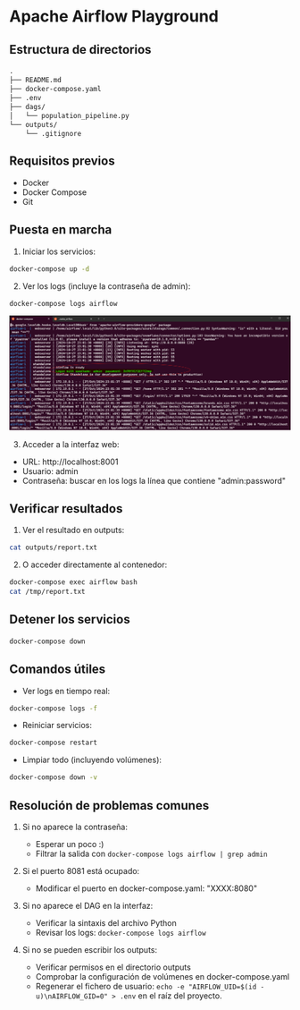 # Apache Airflow Playground

## Estructura de directorios

```
.
├── README.md
├── docker-compose.yaml
├── .env
├── dags/
│   └── population_pipeline.py
└── outputs/
    └── .gitignore
```

## Requisitos previos
- Docker
- Docker Compose
- Git

## Puesta en marcha

1. Iniciar los servicios:
```bash
docker-compose up -d
```

2. Ver los logs (incluye la contraseña de admin):
```bash
docker-compose logs airflow
```

![How To](assets/snapshot_pwd_in_docker-compose_output.png)


3. Acceder a la interfaz web:
- URL: http://localhost:8001
- Usuario: admin
- Contraseña: buscar en los logs la línea que contiene "admin:password"

## Verificar resultados

1. Ver el resultado en outputs:
```bash
cat outputs/report.txt
```

2. O acceder directamente al contenedor:
```bash
docker-compose exec airflow bash
cat /tmp/report.txt
```

## Detener los servicios

```bash
docker-compose down
```

## Comandos útiles

- Ver logs en tiempo real:
```bash
docker-compose logs -f
```

- Reiniciar servicios:
```bash
docker-compose restart
```

- Limpiar todo (incluyendo volúmenes):
```bash
docker-compose down -v
```

## Resolución de problemas comunes

1. Si no aparece la contraseña:
   - Esperar un poco :)
   - Filtrar la salida con `docker-compose logs airflow | grep admin`

2. Si el puerto 8081 está ocupado:
   - Modificar el puerto en docker-compose.yaml: "XXXX:8080"

3. Si no aparece el DAG en la interfaz:
   - Verificar la sintaxis del archivo Python
   - Revisar los logs: `docker-compose logs airflow`

4. Si no se pueden escribir los outputs:
   - Verificar permisos en el directorio outputs
   - Comprobar la configuración de volúmenes en docker-compose.yaml
   - Regenerar el fichero de usuario: `echo -e "AIRFLOW_UID=$(id -u)\nAIRFLOW_GID=0" > .env` en el raíz del proyecto.

